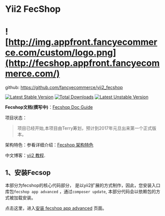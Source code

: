 # Yii2 FecShop

![http://img.appfront.fancyecommerce.com/custom/logo.png](http://fecshop.appfront.fancyecommerce.com/)
========


github: https://github.com/fancyecommerce/yii2_fecshop

[![Latest Stable Version](https://poser.pugx.org/fancyecommerce/fecshop/v/stable)](https://packagist.org/packages/fancyecommerce/fecshop) [![Total Downloads](https://poser.pugx.org/fancyecommerce/fecshop/downloads)](https://packagist.org/packages/fancyecommerce/fecshop) [![Latest Unstable Version](https://poser.pugx.org/fancyecommerce/fecshop/v/unstable)](https://packagist.org/packages/fancyecommerce/fecshop)

**Fecshop文档(撰写中)**：[Fecshop Doc Guide](http://www.fecshop.com/doc/fecshop-guide/cn-1.0/guide-index.html#)


项目状态：

> 项目已经开始,本项目由Terry筹划，预计到2017年元旦出来第一个正式版本。

架构特色：参看详细介绍：[Fecshop 架构特色](http://www.fecshop.com/doc/fecshop-guide/cn-1.0/guide-fecshop-about-fecshop.html)

中文博客：[yii2 教程](http://www.fancyecommerce.com).



1、安装Fecsop
------------

本部分为fecshop的核心代码部分，
是以yii2扩展的方式制作，因此，您安装入口库包`fecshop app advanced`
，通过`composer update`, 本部分代码会以依赖包的方式被加载安装。

点击这里，进入[安装 fecshop app advanced](https://github.com/fancyecommerce/yii2_fecshop_app_advanced)
页面。